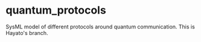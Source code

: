 # quantum_protocols
SysML model of different protocols around quantum communication.
This is Hayato's branch.